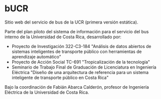 # bUCR
Sitio web del servicio de bus de la UCR (primera versión estática).



Parte del plan piloto del sistema de información para el servicio del bus interno de la Universidad de Costa Rica, desarrollado por:

- Proyecto de Investigación 322-C3-184 "Análisis de datos abiertos de sistemas inteligentes de transporte público con herramientas de aprendizaje automático"
- Proyecto de Acción Social TC-691 "Tropicalización de la tecnología"
- Seminario de Trabajo Final de Graduación de Licenciatura en Ingeniería Eléctrica "Diseño de una arquitectura de referencia para un sistema inteligente de transporte público en Costa Rica"

Bajo la coordinación de Fabián Abarca Calderón, profesor de Ingeniería Eléctrica de la Universidad de Costa Rica.
